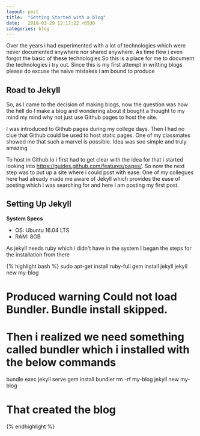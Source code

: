 ```yaml
---
layout: post
title:  "Getting Started with a blog"
date:   2018-03-29 12:17:22 +0530
categories: blog
---
```


Over the years i had experimented with a lot of technologies which were never documented anywhere nor shared anywhere. As time flew i even forgot the basic of these technologies.So this is a place for me to document the technologies i try out. Since this is my first attempt in writting blogs please do excuse the naive mistakes i am bound to produce

Road to Jekyll
--------------

So, as I came to the decision of making blogs, now the question was how the hell do I make a blog and wondering about it bought a thought to my mind my mind why not just use Github pages to host the site. 

I was introduced to Github pages during my college days. Then I had no clue that Github could be used to host static pages. One of my classmates showed me that such a marvel is possible. Idea was soo simple and truly amazing. 

To host in Github.io i first had to get clear with the idea for that i started looking into https://guides.github.com/features/pages/. So now the next step was to put up a site where i could post with ease. One of my collegues here had already made me aware of Jekyll which provides the ease of posting which i was searching for and here I am posting my first post.

Setting Up Jekyll
-----------------

**System Specs**
  - OS:    Ubuntu 16.04 LTS
  - RAM: 8GB

As jekyll needs ruby which i didn't have in the system I began the steps for the installation from there

{% highlight bash %}
  sudo apt-get install ruby-full
  gem install jekyll
  jekyll new my-blog
  # Produced warning Could not load Bundler. Bundle install skipped.
  # Then i realized we need something called bundler which i installed with the below commands
  bundle exec jekyll serve
  gem install bundler
  rm -rf my-blog
  jekyll new my-blog
  # That created the blog
{% endhighlight %}
